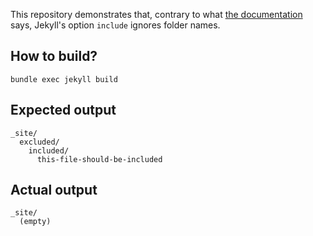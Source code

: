 This repository demonstrates that, contrary to what [the documentation](https://jekyllrb.com/docs/configuration/options/) says, Jekyll's option `include` ignores folder names.

## How to build?

```
bundle exec jekyll build
```

## Expected output

```
_site/
  excluded/
    included/
      this-file-should-be-included
```

## Actual output

```
_site/
  (empty)
```
